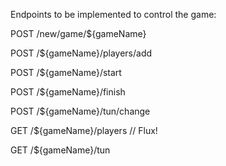 Endpoints to be implemented to control the game:

POST /new/game/${gameName}

POST /${gameName}/players/add

POST /${gameName}/start

POST /${gameName}/finish

POST /${gameName}/tun/change

GET /${gameName}/players // Flux!

GET /${gameName}/tun
